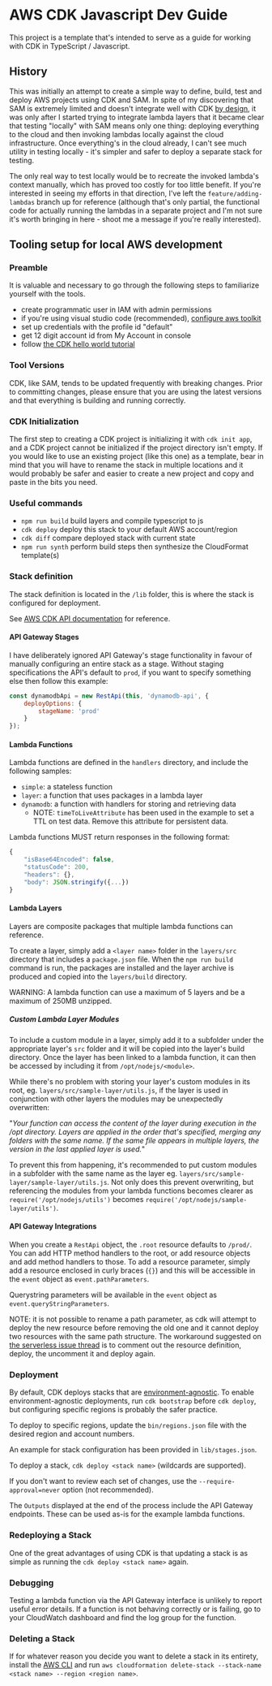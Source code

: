 # AWS CDK Javascript Dev Guide

This project is a template that's intended to serve as a guide for working with CDK in TypeScript / Javascript.

## History

This was initially an attempt to create a simple way to define, build, test and deploy AWS projects using CDK and SAM. In spite of my discovering that SAM is extremely limited and doesn't integrate well with CDK [by design](https://github.com/awslabs/aws-sam-cli/issues/1911), it was only after I started trying to integrate lambda layers that it became clear that testing "locally" with SAM means only one thing: deploying everything to the cloud and then invoking lambdas locally against the cloud infrastructure. Once everything's in the cloud already, I can't see much utility in testing locally - it's simpler and safer to deploy a separate stack for testing.

The only real way to test locally would be to recreate the invoked lambda's context manually, which has proved too costly for too little benefit. If you're interested in seeing my efforts in that direction, I've left the `feature/adding-lambdas` branch up for reference (although that's only partial, the functional code for actually running the lambdas in a separate project and I'm not sure it's worth bringing in here - shoot me a message if you're really interested).

## Tooling setup for local AWS development

### Preamble

It is valuable and necessary to go through the following steps to familiarize yourself with the tools.

- create programmatic user in IAM with admin permissions
- if you're using visual studio code (recommended), [configure aws toolkit](https://docs.aws.amazon.com/toolkit-for-vscode/latest/userguide/setup-toolkit.html)
- set up credentials with the profile id "default"
- get 12 digit account id from My Account in console
- follow [the CDK hello world tutorial](https://docs.aws.amazon.com/cdk/latest/guide/getting_started.html#hello_world_tutorial)

### Tool Versions

CDK, like SAM, tends to be updated frequently with breaking changes. Prior to committing changes, please ensure that you are using the latest versions and that everything is building and running correctly.

### CDK Initialization

The first step to creating a CDK project is initializing it with `cdk init app`, and a CDK project cannot be initialized if the project directory isn't empty. If you would like to use an existing project (like this one) as a template, bear in mind that you will have to rename the stack in multiple locations and it would probably be safer and easier to create a new project and copy and paste in the bits you need.

### Useful commands

- `npm run build`   build layers and compile typescript to js
- `cdk deploy`      deploy this stack to your default AWS account/region
- `cdk diff`        compare deployed stack with current state
- `npm run synth`   perform build steps then synthesize the CloudFormat template(s)

### Stack definition

The stack definition is located in the `/lib` folder, this is where the stack is configured for deployment.

See [AWS CDK API documentation](https://docs.aws.amazon.com/cdk/api/latest/docs/aws-construct-library.html) for reference.

#### API Gateway Stages

I have deliberately ignored API Gateway's stage functionality in favour of manually configuring an entire stack as a stage. Without staging specifications the API's default to `prod`, if you want to specify something else then follow this example:

```javascript
const dynamodbApi = new RestApi(this, 'dynamodb-api', {
    deployOptions: {
        stageName: 'prod'
    }
});
```

#### Lambda Functions

Lambda functions are defined in the `handlers` directory, and include the following samples:

- `simple`: a stateless function
- `layer`: a function that uses packages in a lambda layer
- `dynamodb`: a function with handlers for storing and retrieving data
  - NOTE: `timeToLiveAttribute` has been used in the example to set a TTL on
    test data. Remove this attribute for persistent data.

Lambda functions MUST return responses in the following format:

```javascript
{
    "isBase64Encoded": false,
    "statusCode": 200,
    "headers": {},
    "body": JSON.stringify({...})
}
```

#### Lambda Layers

Layers are composite packages that multiple lambda functions can reference.

To create a layer, simply add a `<layer name>` folder in the `layers/src` directory that includes a `package.json` file. When the `npm run build` command is run, the packages are installed and the layer archive is produced and copied into the `layers/build` directory.

WARNING: A lambda function can use a maximum of 5 layers and be a maximum of 250MB unzipped.

##### Custom Lambda Layer Modules

To include a custom module in a layer, simply add it to a subfolder under the appropriate layer's `src` folder and it will be copied into the layer's build directory. Once the layer has been linked to a lambda function, it can then be accessed by including it from `/opt/nodejs/<module>`.

While there's no problem with storing your layer's custom modules in its root, eg. `layers/src/sample-layer/utils.js`, if the layer is used in conjunction with other layers the modules may be unexpectedly overwritten:

"_Your function can access the content of the layer during execution in the /opt directory. Layers are applied in the order that's specified, merging any folders with the same name. If the same file appears in multiple layers, the version in the last applied layer is used._"

To prevent this from happening, it's recommended to put custom modules in a subfolder with the same name as the layer eg. `layers/src/sample-layer/sample-layer/utils.js`. Not only does this prevent overwriting, but referencing the modules from your lambda functions becomes clearer as `require('/opt/nodejs/utils')` becomes `require('/opt/nodejs/sample-layer/utils')`.

#### API Gateway Integrations

When you create a `RestApi` object, the `.root` resource defaults to `/prod/`. You can add HTTP method handlers to the root, or add resource objects and add method handlers to those. To add a resource parameter, simply add a resource enclosed in curly braces (`{}`) and this will be accessible in the `event` object as `event.pathParameters`.

Querystring parameters will be available in the `event` object as `event.queryStringParameters`.

NOTE: it is not possible to rename a path parameter, as cdk will attempt to deploy the new resource before removing the old one and it cannot deploy two resources with the same path structure. The workaround suggested on [the serverless issue thread](https://github.com/serverless/serverless/issues/3785) is to comment out the resource definition, deploy, the uncomment it and deploy again.

### Deployment

By default, CDK deploys stacks that are [environment-agnostic](https://docs.aws.amazon.com/cdk/latest/guide/environments.html). To enable environment-agnostic deployments, run `cdk bootstrap` before `cdk deploy`, but configuring specific regions is probably the safer practice.

To deploy to specific regions, update the `bin/regions.json` file with the desired region and account numbers.

An example for stack configuration has been provided in `lib/stages.json`.

To deploy a stack, `cdk deploy <stack name>` (wildcards are supported).

If you don't want to review each set of changes, use the `--require-approval=never` option (not recommended).

The `Outputs` displayed at the end of the process include the API Gateway endpoints. These can be used as-is for the example lambda functions.

### Redeploying a Stack

One of the great advantages of using CDK is that updating a stack is as simple as running the `cdk deploy <stack name>` again.

### Debugging

Testing a lambda function via the API Gateway interface is unlikely to report useful error details. If a function is not behaving correctly or is failing, go to your CloudWatch dashboard and find the log group for the function.

### Deleting a Stack

If for whatever reason you decide you want to delete a stack in its entirety, install the [AWS CLI](https://docs.aws.amazon.com/cli/latest/userguide/install-cliv2.html) and run `aws cloudformation delete-stack --stack-name <stack name> --region <region name>`.
